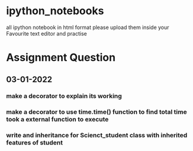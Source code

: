 # ipython_notebooks
all ipython notebook in html format
please upload them inside your Favourite text editor and practise


# Assignment Question
## 03-01-2022
### make a decorator to explain its working
### make a decorator to use time.time() function to find total time took a external function to execute 
### write and inheritance for Scienct_student class with inherited features of student
